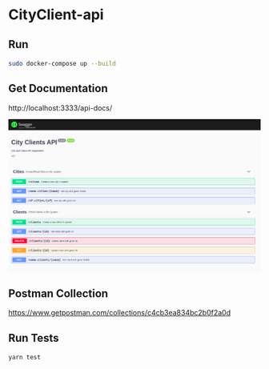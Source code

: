 # CityClient-api

## Run

```bash
sudo docker-compose up --build
```

## Get Documentation

http://localhost:3333/api-docs/

![](./img/swagger.png)

## Postman Collection

https://www.getpostman.com/collections/c4cb3ea834bc2b0f2a0d

## Run Tests

```bash
yarn test
```
